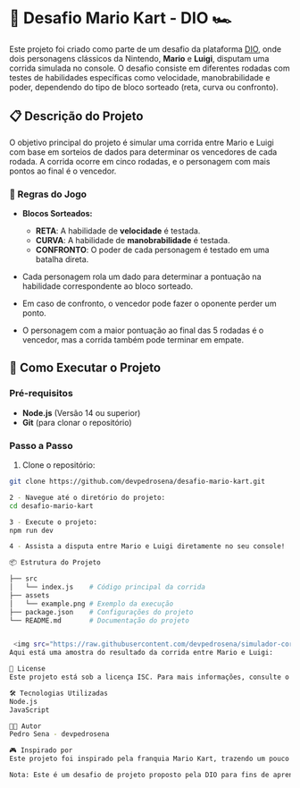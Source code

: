 # 🏁 Desafio Mario Kart - DIO 🏎️

Este projeto foi criado como parte de um desafio da plataforma [DIO](https://www.dio.me), onde dois personagens clássicos da Nintendo, **Mario** e **Luigi**, disputam uma corrida simulada no console. O desafio consiste em diferentes rodadas com testes de habilidades específicas como velocidade, manobrabilidade e poder, dependendo do tipo de bloco sorteado (reta, curva ou confronto).

## 📋 Descrição do Projeto

O objetivo principal do projeto é simular uma corrida entre Mario e Luigi com base em sorteios de dados para determinar os vencedores de cada rodada. A corrida ocorre em cinco rodadas, e o personagem com mais pontos ao final é o vencedor.

### 🏁 Regras do Jogo

- **Blocos Sorteados:**
  - **RETA**: A habilidade de **velocidade** é testada.
  - **CURVA**: A habilidade de **manobrabilidade** é testada.
  - **CONFRONTO**: O poder de cada personagem é testado em uma batalha direta.

- Cada personagem rola um dado para determinar a pontuação na habilidade correspondente ao bloco sorteado.
- Em caso de confronto, o vencedor pode fazer o oponente perder um ponto.
- O personagem com a maior pontuação ao final das 5 rodadas é o vencedor, mas a corrida também pode terminar em empate.

## 🚀 Como Executar o Projeto

### Pré-requisitos

- **Node.js** (Versão 14 ou superior)
- **Git** (para clonar o repositório)

### Passo a Passo

1. Clone o repositório:

```bash
git clone https://github.com/devpedrosena/desafio-mario-kart.git

2 - Navegue até o diretório do projeto:
cd desafio-mario-kart

3 - Execute o projeto:
npm run dev

4 - Assista a disputa entre Mario e Luigi diretamente no seu console!

📦 Estrutura do Projeto

├── src
│   └── index.js    # Código principal da corrida
├── assets
│   └── example.png # Exemplo da execução
├── package.json    # Configurações do projeto
└── README.md       # Documentação do projeto


 <img src="https://raw.githubusercontent.com/devpedrosena/simulador-corrida-mario-kart/refs/heads/main/assets/example.png" alt="Exemplo execução">
Aqui está uma amostra do resultado da corrida entre Mario e Luigi:

📄 License
Este projeto está sob a licença ISC. Para mais informações, consulte o arquivo LICENSE.

🛠️ Tecnologias Utilizadas
Node.js
JavaScript

🧑‍💻 Autor
Pedro Sena - devpedrosena

🎮 Inspirado por
Este projeto foi inspirado pela franquia Mario Kart, trazendo um pouco da diversão dos jogos de corrida para o console.

Nota: Este é um desafio de projeto proposto pela DIO para fins de aprendizado.